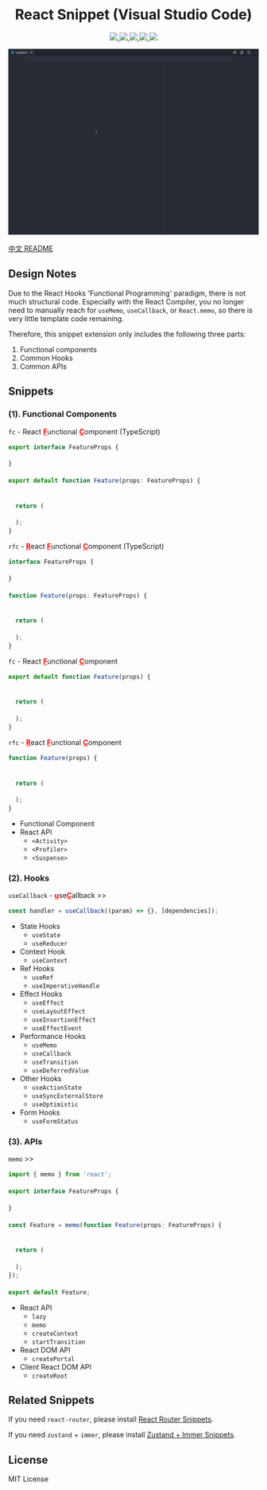 <p>
  <h1 align="center">React Snippet (Visual Studio Code)</h1>
</p>

<p align="center">
  <a href="https://github.com/xianghongai/vscode-react-snippet">
    <img src="https://img.shields.io/github/repo-size/xianghongai/vscode-react-snippet?color=4ac51c&style=plastic&?cacheSeconds=3600">
  </a>
  <a href="https://marketplace.visualstudio.com/items?itemName=nicholashsiang.vscode-react-snippet">
    <img src="https://img.shields.io/visual-studio-marketplace/v/nicholashsiang.vscode-react-snippet?color=%234ac51c&style=plastic&?cacheSeconds=3600">
  </a>
  <a href="https://marketplace.visualstudio.com/items?itemName=nicholashsiang.vscode-react-snippet">
    <img src="https://img.shields.io/visual-studio-marketplace/d/nicholashsiang.vscode-react-snippet?color=4ac51c&style=plastic&?cacheSeconds=3600">
  </a>
  <a href="https://marketplace.visualstudio.com/items?itemName=nicholashsiang.vscode-react-snippet">
    <img src="https://img.shields.io/visual-studio-marketplace/r/nicholashsiang.vscode-react-snippet?color=4ac51c&style=plastic&?cacheSeconds=3600">
  </a>
  <a href="https://marketplace.visualstudio.com/items?itemName=nicholashsiang.vscode-react-snippet">
    <img src="https://img.shields.io/github/license/xianghongai/vscode-react-snippet?color=4ac51c&style=plastic&?cacheSeconds=3600">
  </a>
</p>

![Screenshot](https://raw.githubusercontent.com/caringrun/assets/master/vscode-react-snippet.gif)

[中文 README](./README-CN.md)

## Design Notes

Due to the React Hooks 'Functional Programming' paradigm, there is not much structural code. Especially with the React Compiler, you no longer need to manually reach for `useMemo`, `useCallback`, or `React.memo`, so there is very little template code remaining.

Therefore, this snippet extension only includes the following three parts:

1. Functional components
2. Common Hooks
3. Common APIs

## Snippets

### (1). Functional Components

`fc` - React <strong><u style="color: red;">F</u></strong>unctional <strong><u style="color: red;">C</u></strong>omponent (TypeScript)

```typescript
export interface FeatureProps {

}

export default function Feature(props: FeatureProps) {


  return (

  );
}
```

`rfc` - <strong><u style="color: red;">R</u></strong>eact <strong><u style="color: red;">F</u></strong>unctional <strong><u style="color: red;">C</u></strong>omponent (TypeScript)

```typescript
interface FeatureProps {

}

function Feature(props: FeatureProps) {


  return (

  );
}
```

`fc` - React <strong><u style="color: red;">F</u></strong>unctional <strong><u style="color: red;">C</u></strong>omponent

```javascript
export default function Feature(props) {


  return (

  );
}
```

`rfc` - <strong><u style="color: red;">R</u></strong>eact <strong><u style="color: red;">F</u></strong>unctional <strong><u style="color: red;">C</u></strong>omponent

```javascript
function Feature(props) {


  return (

  );
}
```

- Functional Component
- React API
  - `<Activity>`
  - `<Profiler>`
  - `<Suspense>`

### (2). Hooks

`useCallback` - <strong><u style="color: red;">u</u></strong>se<strong><u style="color: red;">C</u></strong>allback >>

```javascript
const handler = useCallback((param) => {}, [dependencies]);
```

- State Hooks
  - `useState`
  - `useReducer`
- Context Hook
  - `useContext`
- Ref Hooks
  - `useRef`
  - `useImperativeHandle`
- Effect Hooks
  - `useEffect`
  - `useLayoutEffect`
  - `useInsertionEffect`
  - `useEffectEvent`
- Performance Hooks
  - `useMemo`
  - `useCallback`
  - `useTransition`
  - `useDeferredValue`
- Other Hooks
  - `useActionState`
  - `useSyncExternalStore`
  - `useOptimistic`
- Form Hooks
  - `useFormStatus`

### (3). APIs

`memo` >>

```typescript
import { memo } from 'react';

export interface FeatureProps {

}

const Feature = memo(function Feature(props: FeatureProps) {


  return (

  );
});

export default Feature;
```

- React API
  - `lazy`
  - `memo`
  - `createContext`
  - `startTransition`
- React DOM API
  - `createPortal`
- Client React DOM API
  - `createRoot`

## Related Snippets

If you need `react-router`, please install [React Router Snippets](https://marketplace.visualstudio.com/items?itemName=NicholasHsiang.vscode-react-router-snippets).

If you need `zustand` + `immer`, please install [Zustand + Immer Snippets](https://marketplace.visualstudio.com/items?itemName=NicholasHsiang.vscode-zustand-immer-snippets).

## License

MIT License
